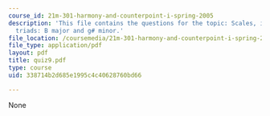 ```yaml
---
course_id: 21m-301-harmony-and-counterpoint-i-spring-2005
description: 'This file contains the questions for the topic: Scales, intervals, and
  triads: B major and g# minor.'
file_location: /coursemedia/21m-301-harmony-and-counterpoint-i-spring-2005/338714b2d685e1995c4c40628760bd66_quiz9.pdf
file_type: application/pdf
layout: pdf
title: quiz9.pdf
type: course
uid: 338714b2d685e1995c4c40628760bd66

---
```

None